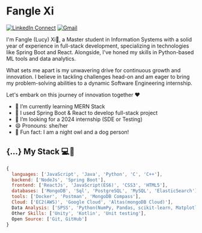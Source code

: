 
# Fangle Xi

[![LinkedIn Connect](https://img.shields.io/badge/%20-Connect-black?color=14171A&labelColor=blue&logo=linkedin&logoColor=ffcc80)](https://www.linkedin.com/in/fangle-xi/)
[![Gmail](https://img.shields.io/badge/%20-Send%20Mail-black?color=14171A&labelColor=ef5350&logo=gmail&logoColor=ffffff)](mailto:xifangle99@gmail.com?subject=From%20GitHub&cc=xifangle99@gmail.com&body=Hi,%20there.%20Found%20you%20from%20GitHub.)

I'm Fangle (Lucy) Xi🐰, a Master student in Information Systems with a solid year of experience in full-stack development, specializing in technologies like Spring Boot and React. Alongside, I've honed my skills in Python-based ML tools and data analytics.

What sets me apart is my unwavering drive for continuous growth and innovation. I believe in tackling challenges head-on and am eager to bring my problem-solving abilities to a dynamic Software Engineering internship.

Let's embark on this journey of innovation together ❤️

- 🔭 I’m currently learning MERN Stack
- 🧊 I used Spring Boot & React to develop full-stack project
- 🐶 I’m looking for a 2024 internship (SDE or Testing)
- 😄 Pronouns: she/her
- 💎 Fun fact: I am a night owl and a dog person!

## {...} My Stack 💻🚀

```js
{
  languages: ['JavaScript', 'Java', 'Python', 'C', 'C++'],
  backend: ['NodeJs', 'Spring Boot'],
  frontend: ['ReactJs', 'JavaScript(ES6)', 'CSS3', 'HTML5'],
  databases: ['MongoDB', 'Sql', 'PostgreSQL', 'MySQL', 'ElasticSearch'],
  tools: ['Docker', 'Postman', 'MongoDB Compass'],
  Cloud: ['EC2(AWS)', 'Google Cloud', 'Altas(mongoDB Cloud)'],
  Data Analysis: ['SPSS', 'Python(NumPy, Pandas, scikit-learn, Matplotlib, TensorFlow)'], 'MATLAB']
  Other Skills: ['Unity', 'Kotlin', 'Unit testing'],
  Open Source: ['Git, GitHub']
}
```

